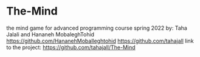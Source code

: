 # The-Mind
the mind game for advanced programming course spring 2022
by: Taha Jalali and Hananeh MobaleghTohid
https://github.com/HananehMoballeghtohid
https://github.com/tahajall
link to the project:
https://github.com/tahajall/The-Mind
